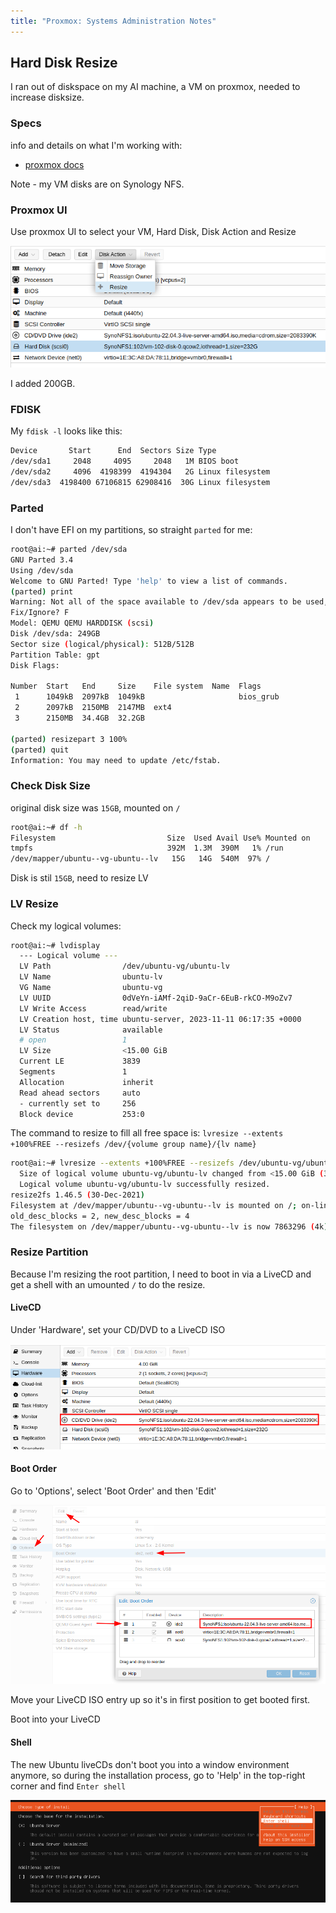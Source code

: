 ```yaml
---
title: "Proxmox: Systems Administration Notes"
---
```


## Hard Disk Resize

I ran out of diskspace on my AI machine, a VM on proxmox, needed to increase disksize.

### Specs

info and details on what I'm working with:

- [proxmox docs](https://pve.proxmox.com/wiki/Resize_disks)

Note - my VM disks are on Synology NFS.

### Proxmox UI

Use proxmox UI to select your VM, Hard Disk, Disk Action and Resize

![proxmox UI disk resize](/img/proxmox-resize.png)

I added 200GB.

### FDISK

My `fdisk -l` looks like this:

```bash
Device       Start      End  Sectors Size Type                                   
/dev/sda1     2048     4095     2048   1M BIOS boot
/dev/sda2     4096  4198399  4194304   2G Linux filesystem                                
/dev/sda3  4198400 67106815 62908416  30G Linux filesystem   
```

### Parted

I don't have EFI on my partitions, so straight `parted` for me:

```bash
root@ai:~# parted /dev/sda                                                     
GNU Parted 3.4        
Using /dev/sda
Welcome to GNU Parted! Type 'help' to view a list of commands.
(parted) print                                                             
Warning: Not all of the space available to /dev/sda appears to be used, you can fix the GPT to use all of the space (an extra 419430400 blocks) or continue with the current setting? 
Fix/Ignore? F                                                              
Model: QEMU QEMU HARDDISK (scsi)
Disk /dev/sda: 249GB
Sector size (logical/physical): 512B/512B
Partition Table: gpt
Disk Flags: 

Number  Start   End     Size    File system  Name  Flags
 1      1049kB  2097kB  1049kB                     bios_grub
 2      2097kB  2150MB  2147MB  ext4
 3      2150MB  34.4GB  32.2GB

(parted) resizepart 3 100%                                                 
(parted) quit                                                              
Information: You may need to update /etc/fstab.
```

### Check Disk Size

original disk size was `15GB`, mounted on `/`

```bash
root@ai:~# df -h    
Filesystem                         Size  Used Avail Use% Mounted on      
tmpfs                              392M  1.3M  390M   1% /run                                                       
/dev/mapper/ubuntu--vg-ubuntu--lv   15G   14G  540M  97% /
```

Disk is stil `15GB`, need to resize LV

### LV Resize

Check my logical volumes:

```bash
root@ai:~# lvdisplay 
  --- Logical volume ---
  LV Path                /dev/ubuntu-vg/ubuntu-lv
  LV Name                ubuntu-lv
  VG Name                ubuntu-vg
  LV UUID                0dVeYn-iAMf-2qiD-9aCr-6EuB-rkCO-M9oZv7
  LV Write Access        read/write
  LV Creation host, time ubuntu-server, 2023-11-11 06:17:35 +0000
  LV Status              available
  # open                 1
  LV Size                <15.00 GiB
  Current LE             3839
  Segments               1
  Allocation             inherit
  Read ahead sectors     auto
  - currently set to     256
  Block device           253:0
```

The command to resize to fill all free space is: `lvresize --extents +100%FREE --resizefs /dev/{volume group name}/{lv name}`

```bash
root@ai:~# lvresize --extents +100%FREE --resizefs /dev/ubuntu-vg/ubuntu-lv
  Size of logical volume ubuntu-vg/ubuntu-lv changed from <15.00 GiB (3839 extents) to <30.00 GiB (7679 extents).
  Logical volume ubuntu-vg/ubuntu-lv successfully resized.
resize2fs 1.46.5 (30-Dec-2021)
Filesystem at /dev/mapper/ubuntu--vg-ubuntu--lv is mounted on /; on-line resizing required
old_desc_blocks = 2, new_desc_blocks = 4
The filesystem on /dev/mapper/ubuntu--vg-ubuntu--lv is now 7863296 (4k) blocks long.
```

### Resize Partition

Because I'm resizing the root partition, I need to boot in via a LiveCD and get a shell with an umounted `/` to do the resize.

#### LiveCD

Under 'Hardware', set your CD/DVD to a LiveCD ISO

![ubuntu livecd iso](/img/proxmox-livecd-iso.png)

#### Boot Order

Go to 'Options', select 'Boot Order' and then 'Edit'

![boot order](/img/proxmox-livecd-iso2.png)

Move your LiveCD ISO entry up so it's in first position to get booted first.

Boot into your LiveCD

#### Shell

The new Ubuntu liveCDs don't boot you into a window environment anymore, so during the installation process, go to 'Help' in the top-right corner and find `Enter shell`

![ubuntu livecd shell](/img/ubuntu-livecd-shell.png)
